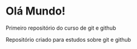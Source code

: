# Olá Mundo!
 Primeiro repositório do curso de git e github

Repositório criado para estudos sobre git e github